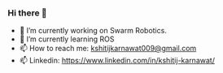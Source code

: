 ### Hi there 👋

- 🔭 I’m currently working on Swarm Robotics.
- 🌱 I’m currently learning ROS
- 📫 How to reach me: kshitijkarnawat009@gmail.com
- 📫 Linkedin: https://www.linkedin.com/in/kshitij-karnawat/

<!--
**Nova1323/Nova1323** is a ✨ _special_ ✨ repository because its `README.md` (this file) appears on your GitHub profile.

Here are some ideas to get you started:

- 🔭 I’m currently working on 
- 🌱 I’m currently learning 
- 👯 I’m looking to collaborate on ...
- 🤔 I’m looking for help with ...
- 💬 Ask me about ...
- 📫 How to reach me: 
- 😄 Pronouns: ...
- ⚡ Fun fact: ...
-->
